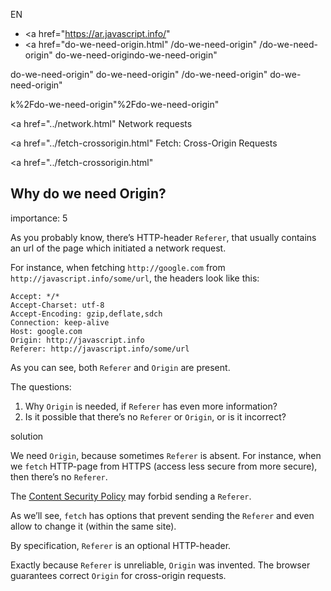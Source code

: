 EN

- <a href="https://ar.javascript.info/"
- <a href="do-we-need-origin.html"
  /do-we-need-origin"
  /do-we-need-origin"
  do-we-need-origindo-we-need-origin"

<!-- -->

do-we-need-origin"
do-we-need-origin"
/do-we-need-origin"
do-we-need-origin"

k%2Fdo-we-need-origin"%2Fdo-we-need-origin" </a>

<a href="../network.html" Network requests</span></a>

<a href="../fetch-crossorigin.html" Fetch: Cross-Origin Requests</span></a>

<a href="../fetch-crossorigin.html"

## Why do we need Origin?

<span class="task__importance" title="How important is the task, from 1 to 5">importance: 5</span>

As you probably know, there’s HTTP-header `Referer`, that usually contains an url of the page which initiated a network request.

For instance, when fetching `http://google.com` from `http://javascript.info/some/url`, the headers look like this:

    Accept: */*
    Accept-Charset: utf-8
    Accept-Encoding: gzip,deflate,sdch
    Connection: keep-alive
    Host: google.com
    Origin: http://javascript.info
    Referer: http://javascript.info/some/url

As you can see, both `Referer` and `Origin` are present.

The questions:

1.  Why `Origin` is needed, if `Referer` has even more information?
2.  Is it possible that there’s no `Referer` or `Origin`, or is it incorrect?

solution

We need `Origin`, because sometimes `Referer` is absent. For instance, when we `fetch` HTTP-page from HTTPS (access less secure from more secure), then there’s no `Referer`.

The [Content Security Policy](http://en.wikipedia.org/wiki/Content_Security_Policy) may forbid sending a `Referer`.

As we’ll see, `fetch` has options that prevent sending the `Referer` and even allow to change it (within the same site).

By specification, `Referer` is an optional HTTP-header.

Exactly because `Referer` is unreliable, `Origin` was invented. The browser guarantees correct `Origin` for cross-origin requests.
